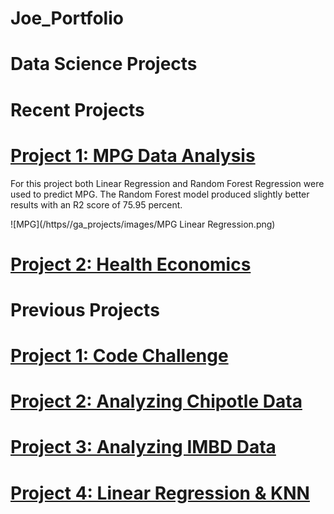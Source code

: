 # Joe_Portfolio

# Data Science Projects


# Recent Projects

# [Project 1:  MPG Data Analysis](https://github.com/jleealejandro/ga_projects.git)
 For this project both Linear Regression and Random Forest Regression were used to predict MPG.  The Random Forest model produced slightly better results
  with an R2 score of 75.95 percent.
  
 ![MPG](/https//ga_projects/images/MPG Linear Regression.png)






# [Project 2:  Health Economics](https://github.com/jleealejandro/ga_projects.git)





# Previous Projects

# [Project 1:  Code Challenge](https://github.com/jleealejandro/ga_projects)

# [Project 2:  Analyzing Chipotle Data](https://github.com/jleealejandro/ga_projects)

# [Project 3:  Analyzing IMBD Data](https://github.com/jleealejandro/ga_projects)

# [Project 4: Linear Regression & KNN](https://github.com/jleealejandro/ga_projects)
